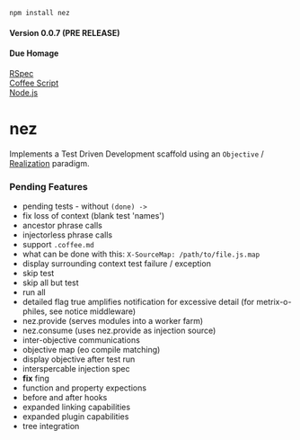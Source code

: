 `npm install nez`

#### Version 0.0.7 (PRE RELEASE) 

#### Due Homage

[RSpec](http://rspec.info/)<br />
[Coffee Script](http://coffeescript.org/)<br />
[Node.js](http://nodejs.org)<br />


nez
===

Implements a Test Driven Development scaffold using an `Objective` / [Realization](https://github.com/nomilous/realize) paradigm.


### Pending Features

* pending tests - without `(done) ->` 
* fix loss of context (blank test 'names')
* ancestor phrase calls
* injectorless phrase calls
* support `.coffee.md`
* what can be done with this: `X-SourceMap: /path/to/file.js.map`
* display surrounding context test failure / exception
* skip test
* skip all but test
* run all
* detailed flag true amplifies notification for excessive detail (for metrix-o-philes, see notice middleware)
* nez.provide (serves modules into a worker farm)
* nez.consume (uses nez.provide as injection source)
* inter-objective communications
* objective map (eo compile matching)
* display objective after test run
* interspercable injection spec
* **fix** fing
* function and property expections
* before and after hooks
* expanded linking capabilities
* expanded plugin capabilities
* tree integration

